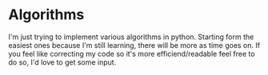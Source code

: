 # Algorithms

I'm just trying to implement various algorithms in python. Starting form the easiest ones because I'm still learning, there will be more as time goes on.
If you feel like correcting my code so it's more efficiend/readable feel free to do so, I'd love to get some input.
